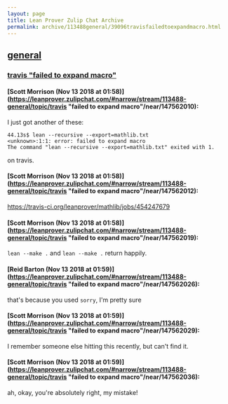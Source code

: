 ```yaml
---
layout: page
title: Lean Prover Zulip Chat Archive 
permalink: archive/113488general/39096travisfailedtoexpandmacro.html
---
```


## [general](index.html)
### [travis "failed to expand macro"](39096travisfailedtoexpandmacro.html)

#### [Scott Morrison (Nov 13 2018 at 01:58)](https://leanprover.zulipchat.com/#narrow/stream/113488-general/topic/travis "failed to expand macro"/near/147562010):
I just got another of these:
```
44.13s$ lean --recursive --export=mathlib.txt
<unknown>:1:1: error: failed to expand macro
The command "lean --recursive --export=mathlib.txt" exited with 1.
```
on travis.

#### [Scott Morrison (Nov 13 2018 at 01:58)](https://leanprover.zulipchat.com/#narrow/stream/113488-general/topic/travis "failed to expand macro"/near/147562012):
https://travis-ci.org/leanprover/mathlib/jobs/454247679

#### [Scott Morrison (Nov 13 2018 at 01:58)](https://leanprover.zulipchat.com/#narrow/stream/113488-general/topic/travis "failed to expand macro"/near/147562019):
`lean --make .` and `lean --make .` return happily.

#### [Reid Barton (Nov 13 2018 at 01:59)](https://leanprover.zulipchat.com/#narrow/stream/113488-general/topic/travis "failed to expand macro"/near/147562026):
that's because you used `sorry`, I'm pretty sure

#### [Scott Morrison (Nov 13 2018 at 01:59)](https://leanprover.zulipchat.com/#narrow/stream/113488-general/topic/travis "failed to expand macro"/near/147562029):
I remember someone else hitting this recently, but can't find it.

#### [Scott Morrison (Nov 13 2018 at 01:59)](https://leanprover.zulipchat.com/#narrow/stream/113488-general/topic/travis "failed to expand macro"/near/147562036):
ah, okay, you're absolutely right, my mistake!

